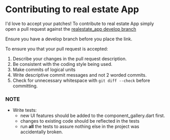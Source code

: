 Contributing to real estate App
===
I'd love to accept your patches!
To contribute to real estate App simply open a pull request against the [realestate_app develop branch](https://github.com/tamzi/realestate_app/tree/develop)

Ensure you have a develop branch before you place the link.

To ensure you that your pull request is accepted:

1. Describe your changes in the pull request description.
2. Be consistent with the coding style being used.
3. Make commits of logical units
4. Write descriptive commit messages and not 2 worded commits.
5. Check for unnecessary whitespace with `git diff --check` before committing.



### NOTE
* Write tests:
  * new UI features should be added to the component_gallery.dart first.
  * changes to existing code should be reflected in the tests
  * run **all** the tests to assure nothing else in the project was accidentally broken.



